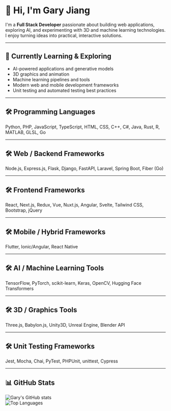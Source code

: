 # 👋 Hi, I'm Gary Jiang

I'm a **Full Stack Developer** passionate about building web applications, exploring AI, and experimenting with 3D and machine learning technologies. I enjoy turning ideas into practical, interactive solutions.

---

## 🌱 Currently Learning & Exploring
- AI-powered applications and generative models  
- 3D graphics and animation  
- Machine learning pipelines and tools  
- Modern web and mobile development frameworks  
- Unit testing and automated testing best practices  

---

## 🛠️ Programming Languages
Python, PHP, JavaScript, TypeScript, HTML, CSS, C++, C#, Java, Rust, R, MATLAB, GLSL, Go  

---

## 🛠️ Web / Backend Frameworks
Node.js, Express.js, Flask, Django, FastAPI, Laravel, Spring Boot, Fiber (Go)  

---

## 🛠️ Frontend Frameworks
React, Next.js, Redux, Vue, Nuxt.js, Angular, Svelte, Tailwind CSS, Bootstrap, jQuery  

---

## 🛠️ Mobile / Hybrid Frameworks
Flutter, Ionic/Angular, React Native  

---

## 🛠️ AI / Machine Learning Tools
TensorFlow, PyTorch, scikit-learn, Keras, OpenCV, Hugging Face Transformers  

---

## 🛠️ 3D / Graphics Tools
Three.js, Babylon.js, Unity3D, Unreal Engine, Blender API  

---

## 🛠️ Unit Testing Frameworks
Jest, Mocha, Chai, PyTest, PHPUnit, unittest, Cypress  

---

## 📊 GitHub Stats
![Gary's GitHub stats](https://github-readme-stats.vercel.app/api?username=garyvim1112&show_icons=true&theme=default)  
![Top Languages](https://github-readme-stats.vercel.app/api/top-langs/?username=garyvim1112&layout=compact&theme=default)
